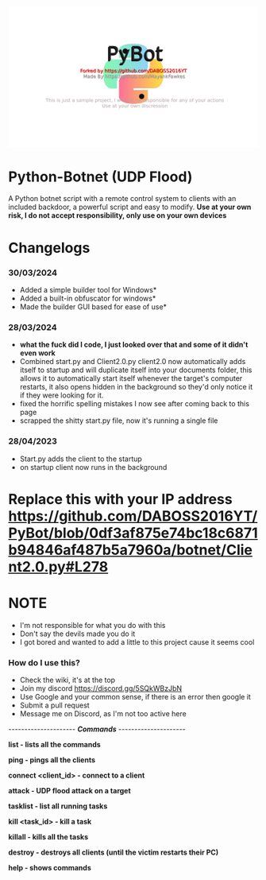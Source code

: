 <p align="center">
  <img src="https://github.com/DABOSS2016YT/PyBot/blob/master/banner.png">
</p>

# Python-Botnet (UDP Flood)

A Python botnet script with a remote control system to clients with an included backdoor, a powerful script and easy to modify.
**Use at your own risk, I do not accept responsibility, only use on your own devices**

# Changelogs

### 30/03/2024
* Added a simple builder tool for Windows*
* Added a built-in obfuscator for windows*
* Made the builder GUI based for ease of use*


### 28/03/2024
* **what the fuck did I code, I just looked over that and some of it didn't even work**
* Combined start.py and Client2.0.py client2.0 now automatically adds itself to startup and will duplicate itself into your documents folder, this allows it to automatically start itself whenever the target's computer restarts, it also opens hidden in the background so they'd only notice it if they were looking for it.
* fixed the horrific spelling mistakes I now see after coming back to this page
* scrapped the shitty start.py file, now it's running a single file


### 28/04/2023
* Start.py adds the client to the startup
* on startup client now runs in the background

# Replace this with your IP address https://github.com/DABOSS2016YT/PyBot/blob/0df3af875e74bc18c6871b94846af487b5a7960a/botnet/Client2.0.py#L278

# NOTE
* I'm not responsible for what you do with this
* Don't say the devils made you do it
* I got bored and wanted to add a little to this project cause it seems cool


### How do I use this?
* Check the wiki, it's at the top
* Join my discord https://discord.gg/5SQkWBzJbN
* Use Google and your common sense, if there is an error then google it
* Submit a pull request
* Message me on Discord, as I'm not too active here



--------------------- **_Commands_** ---------------------

**list - lists all the commands**

**ping - pings all the clients**

**connect <client_id> - connect to a client**

**attack <IP> <port> <duration> <threads> - UDP flood attack on a target**

**tasklist - list all running tasks**

**kill <task_id> - kill a task**

**killall - kills all the tasks**

**destroy - destroys all clients (until the victim restarts their PC)**

**help - shows commands**


